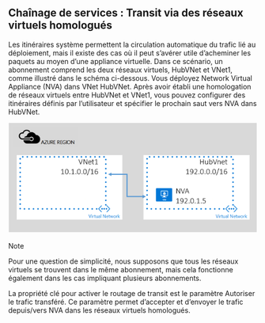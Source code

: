 ## <a name="service-chaining-transit-through-peered-vnet"></a>Chaînage de services : Transit via des réseaux virtuels homologués
Les itinéraires système permettent la circulation automatique du trafic lié au déploiement, mais il existe des cas où il peut s’avérer utile d’acheminer les paquets au moyen d’une appliance virtuelle.
Dans ce scénario, un abonnement comprend les deux réseaux virtuels, HubVNet et VNet1, comme illustré dans le schéma ci-dessous. Vous déployez Network Virtual Appliance (NVA) dans VNet HubVNet. Après avoir établi une homologation de réseaux virtuels entre HubVNet et VNet1, vous pouvez configurer des itinéraires définis par l’utilisateur et spécifier le prochain saut vers NVA dans HubVNet.

![Transit NVA](./media/virtual-networks-create-vnetpeering-scenario-transit-include/figure01.PNG)

> [!NOTE]
> Pour une question de simplicité, nous supposons que tous les réseaux virtuels se trouvent dans le même abonnement, mais cela fonctionne également dans les cas impliquant plusieurs abonnements.
> 
> 

La propriété clé pour activer le routage de transit est le paramètre Autoriser le trafic transféré. Ce paramètre permet d’accepter et d’envoyer le trafic depuis/vers NVA dans les réseaux virtuels homologués.  



<!--HONumber=Nov16_HO2-->



